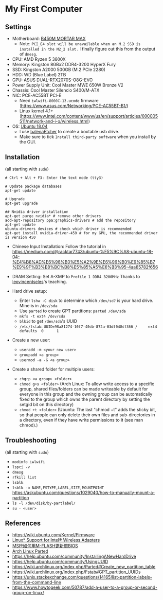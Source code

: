 # My First Computer

## Settings
* Motherboard: [B450M MORTAR MAX](https://www.msi.com/Motherboard/B450M-MORTAR-MAX)
    * Note: `PCI_E4 slot will be unavailable when an M.2 SSD is installed in the M2_2 slot.` I finally figure out this from the output of `dmesg`.
* CPU: AMD Ryzen 5 3600X
* Memory: Kingston 8GBx2 DDR4-3200 HyperX Fury
* SSD: Kingston A2000 500GB (M.2 PCIe 2280)
* HDD: WD (Blue Label) 2TB
* GPU: ASUS DUAL-RTX2070S-O8G-EVO
* Power Supply Unit: Cool Master MWE 650W Bronze V2
* Chassis: Cool Master Silencio S400/M-ATX
* NIC: PCE-AC55BT PCI-E
    * Need `iwlwifi-8000C-13.ucode` firmware (<https://www.asus.com/Networking/PCE-AC55BT-B1/>)
    * Linux kernel 4.1+ (<https://www.intel.com/content/www/us/en/support/articles/000005511/network-and-i-o/wireless.html>)
* OS: [Ubuntu 18.04](http://old-releases.ubuntu.com/releases/18.04.2/ubuntu-18.04.2-desktop-amd64.iso)
    * I use [balenaEtcher](https://www.balena.io/etcher/) to create a bootable usb drive.
    * Make sure to tick `Install third-party software` when you install by the GUI.

## Installation

(all starting with `sudo`)
```
# Ctrl + Alt + F3: Enter the text mode (tty3)

# Update package databases
apt-get update

# Upgrade
apt-get upgrade

## Nvidia driver installation
apt-get purge nvidia* # remove other drivers
add-apt-repository ppa:graphics-drivers # add the repository
apt-get update
ubuntu-drivers devices # check which driver is recommended
apt-get install nvidia-driver-450 # for my GPU, the recommended driver is version 450
```

* Chinese Input Installation:
Follow the tutorial in <https://medium.com/@racktar7743/ubuntu-%E5%9C%A8-ubuntu-18-04-%E4%B8%AD%E6%96%B0%E5%A2%9E%E6%96%B0%E9%85%B7%E9%9F%B3%E8%BC%B8%E5%85%A5%E6%B3%95-4aa85782f656>

* DRAM Setting: Set A-XMP to `Profile 1 DDR4 3200MHz`
Thanks to [leovincentseles](https://github.com/leovincentseles)'s teaching.

* Hard drive setup:
    * Enter `lshw -C disk` to determine which `/dev/sd?` is your hard drive. Mine is in `/dev/sda`
    * Use `parted` to create GPT partitions: `parted /dev/sda`
    * `mkfs -t ext4 /dev/sda`
    * `blkid` to get `/dev/sda`'s UUID
    * `/etc/fstab`: `UUID=98a81274-10f7-40db-872a-03df048df366 /     ext4   defaults  0      1`

* Create a new user:
    * `useradd -m <your new user>`
    * `groupadd <a group>`
    * `usermod -a -G <a group>`

* Create a shared folder for multiple users:
    * `chgrp <a group> <folder>`
    * `chmod g+s <folder>` (Arch Linux: To allow write access to a specific group, shared files/folders can be made writeable by default for everyone in this group and the owning group can be automatically fixed to the group which owns the parent directory by setting the setgid bit on this directory)
    * `chmod +t <folder>` (Ubuntu: The last "chmod +t" adds the sticky bit, so that people can only delete their own files and sub-directories in a directory, even if they have write permissions to it (see man chmod).)

## Troubleshooting

(all starting with `sudo`)
* `modinfo iwlwifi`
* `lspci -v`
* `dmesg`
* `rfkill list`
* `lsblk`
* `lsblk -o NAME,FSTYPE,LABEL,SIZE,MOUNTPOINT` <https://askubuntu.com/questions/1029040/how-to-manually-mount-a-partition>
* `ls -l /dev/disk/by-partlabel/`
* `su - <user>`

## References
* <https://wiki.ubuntu.com/Kernel/Firmware>
* [Linux* Support for Intel® Wireless Adapters](https://www.intel.com/content/www/us/en/support/articles/000005511/network-and-i-o/wireless.html)
* [MSI®如何用M-FLASH更新單BIOS](https://www.youtube.com/watch?v=zVPxzWeEjUA)
* [Arch Linux Parted](https://wiki.archlinux.org/index.php/Parted)
* <https://help.ubuntu.com/community/InstallingANewHardDrive>
* <https://help.ubuntu.com/community/UsingUUID>
* <https://wiki.archlinux.org/index.php/Parted#Create_new_partition_table>
* <https://wiki.archlinux.org/index.php/Fstab#GPT_partition_UUIDs>
* <https://unix.stackexchange.com/questions/14165/list-partition-labels-from-the-command-line>
* <https://www.howtogeek.com/50787/add-a-user-to-a-group-or-second-group-on-linux/>
